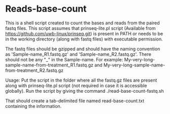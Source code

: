 # Reads-base-count

This is a shell script created to count the bases and reads from the paired fastq files. This script assumes that prinseq-lite.pl script (Available from https://github.com/uwb-linux/prinseq.git) is present in PATH or needs to be in the working directory (along with fastq files) with executable permission.

The fastq files should be gzipped and should have the naming convention as 'Sample-name_R1.fastq.gz' and 'Sample-name_R2.fastq.gz'. There should not be any "_" in the Sample-name. For example: My-very-long-sample-name-from-treatment_R1.fastq.gz and My-very-long-sample-name-from-treatment_R2.fastq.gz

Usage:
Put the script in the folder where all the fastq.gz files are present along with prinseq-lite.pl script (not required in case it is accessible globally).
Run the script by giving the command  ./read-base-count-fastq.sh

That should create a tab-delimited file named read-base-count.txt containing the information.
